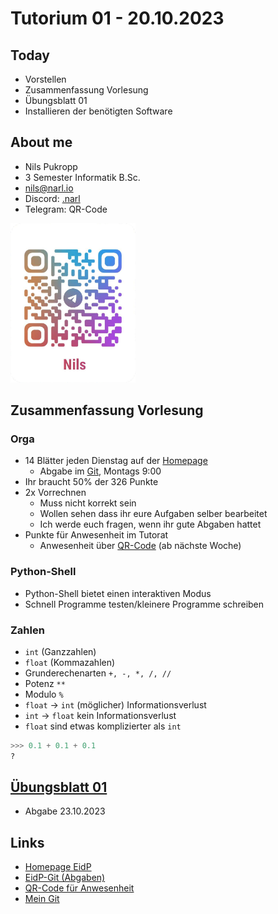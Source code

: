 # Tutorium 01 - 20.10.2023

## Today

* Vorstellen
* Zusammenfassung Vorlesung
* Übungsblatt 01
* Installieren der benötigten Software

## About me

* Nils Pukropp
* 3 Semester Informatik B.Sc.
* [nils@narl.io](mailto:nils@narl.io)
* Discord: [.narl](https://discord.com/users/208979474988007425)
* Telegram: QR-Code
 
<img src="../../src/img/telegram.png" width="200">

## Zusammenfassung Vorlesung

### Orga
* 14 Blätter jeden Dienstag auf der [Homepage](https://proglang.informatik.uni-freiburg.de/teaching/info1/2023/)
  * Abgabe im [Git](https://git.laurel.informatik.uni-freiburg.de/), Montags 9:00
* Ihr braucht 50% der 326 Punkte
* 2x Vorrechnen
    * Muss nicht korrekt sein
    * Wollen sehen dass ihr eure Aufgaben selber bearbeitet
    * Ich werde euch fragen, wenn ihr gute Abgaben hattet
* Punkte für Anwesenheit im Tutorat
    * Anwesenheit über [QR-Code](https://auth.laurel.informatik.uni-freiburg.de/) (ab nächste Woche)

### Python-Shell

* Python-Shell bietet einen interaktiven Modus
* Schnell Programme testen/kleinere Programme schreiben

### Zahlen

* `int` (Ganzzahlen)
* `float` (Kommazahlen)
* Grunderechenarten `+, -, *, /, //`
* Potenz `**`
* Modulo `%`
* `float` -> `int` (möglicher) Informationsverlust
* `int` -> `float` kein Informationsverlust
* `float` sind etwas komplizierter als `int`
```py
>>> 0.1 + 0.1 + 0.1
?
```

## [Übungsblatt 01](https://proglang.informatik.uni-freiburg.de/teaching/info1/2023/exercise/sheet01.pdf)

* Abgabe 23.10.2023

## Links

* [Homepage EidP](https://proglang.informatik.uni-freiburg.de/teaching/info1/2023/)
* [EidP-Git (Abgaben)](https://git.laurel.informatik.uni-freiburg.de/)
* [QR-Code für Anwesenheit](https://auth.laurel.informatik.uni-freiburg.de/)
* [Mein Git](https://git.narl.io/nvrl/eidp-2024)